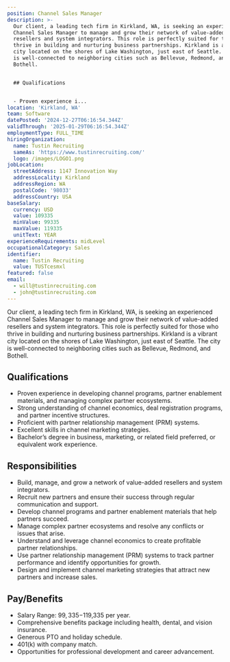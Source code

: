 ```yaml
---
position: Channel Sales Manager
description: >-
  Our client, a leading tech firm in Kirkland, WA, is seeking an experienced
  Channel Sales Manager to manage and grow their network of value-added
  resellers and system integrators. This role is perfectly suited for those who
  thrive in building and nurturing business partnerships. Kirkland is a vibrant
  city located on the shores of Lake Washington, just east of Seattle. The city
  is well-connected to neighboring cities such as Bellevue, Redmond, and
  Bothell.


  ## Qualifications


  - Proven experience i...
location: 'Kirkland, WA'
team: Software
datePosted: '2024-12-27T06:16:54.344Z'
validThrough: '2025-01-29T06:16:54.344Z'
employmentType: FULL_TIME
hiringOrganization:
  name: Tustin Recruiting
  sameAs: 'https://www.tustinrecruiting.com/'
  logo: /images/LOGO1.png
jobLocation:
  streetAddress: 1147 Innovation Way
  addressLocality: Kirkland
  addressRegion: WA
  postalCode: '98033'
  addressCountry: USA
baseSalary:
  currency: USD
  value: 109335
  minValue: 99335
  maxValue: 119335
  unitText: YEAR
experienceRequirements: midLevel
occupationalCategory: Sales
identifier:
  name: Tustin Recruiting
  value: TUSTcesmxl
featured: false
email:
  - will@tustinrecruiting.com
  - john@tustinrecruiting.com
---
```




Our client, a leading tech firm in Kirkland, WA, is seeking an experienced Channel Sales Manager to manage and grow their network of value-added resellers and system integrators. This role is perfectly suited for those who thrive in building and nurturing business partnerships. Kirkland is a vibrant city located on the shores of Lake Washington, just east of Seattle. The city is well-connected to neighboring cities such as Bellevue, Redmond, and Bothell.

## Qualifications

- Proven experience in developing channel programs, partner enablement materials, and managing complex partner ecosystems.
- Strong understanding of channel economics, deal registration programs, and partner incentive structures.
- Proficient with partner relationship management (PRM) systems.
- Excellent skills in channel marketing strategies.
- Bachelor’s degree in business, marketing, or related field preferred, or equivalent work experience.

## Responsibilities 

- Build, manage, and grow a network of value-added resellers and system integrators.
- Recruit new partners and ensure their success through regular communication and support.
- Develop channel programs and partner enablement materials that help partners succeed.
- Manage complex partner ecosystems and resolve any conflicts or issues that arise.
- Understand and leverage channel economics to create profitable partner relationships.
- Use partner relationship management (PRM) systems to track partner performance and identify opportunities for growth.
- Design and implement channel marketing strategies that attract new partners and increase sales.

## Pay/Benefits

- Salary Range: $99,335-$119,335 per year.
- Comprehensive benefits package including health, dental, and vision insurance.
- Generous PTO and holiday schedule.
- 401(k) with company match.
- Opportunities for professional development and career advancement.

